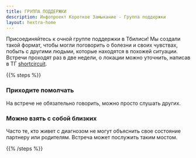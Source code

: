 ```yaml
---
title: ГРУППА ПОДДЕРЖКИ
description: Инфопроект Короткое Замыкание - Группа поддержки
layout: hextra-home
---
```


Присоединяйтесь к очной группе поддержки в Тбилиси!  Мы создали такой формат, чтобы могли поговорить о болезни и своих чувствах, побыть с другими людьми, которые находятся в похожей ситуации.  Встречи проходят раз в две недели, о локации можно уточнить, написав в ТГ [shortcircuit](https://t.me/+_AyELzVlQ_Y2NWVk).

{{% steps %}}

### Приходите помолчать

На встрече не обязательно говорить, можно просто слушать других.

### Можно взять с собой близких

Часто те, кто живет с диагнозом не могут объяснить свое состояние партнеру или родителям. Встреча может послужить таким мостом.

{{% /steps %}}
